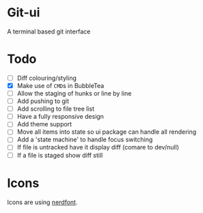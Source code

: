 # Git-ui

A terminal based git interface

# Todo

- [ ] Diff colouring/styling
- [x] Make use of `CMD`s in BubbleTea
- [ ] Allow the staging of hunks or line by line
- [ ] Add pushing to git
- [ ] Add scrolling to file tree list
- [ ] Have a fully responsive design
- [ ] Add theme support
- [ ] Move all items into state so ui package can handle all rendering
- [ ] Add a 'state machine' to handle focus switching
- [ ] If file is untracked have it display diff (comare to dev/null)
- [ ] If a file is staged show diff still

# Icons

Icons are using [nerdfont](https://www.nerdfonts.com/cheat-sheet).
